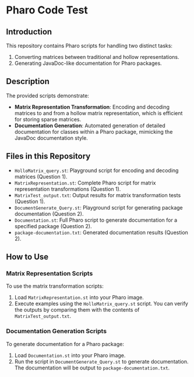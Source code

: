 
# Pharo Code Test

## Introduction
This repository contains Pharo scripts for handling two distinct tasks:
1. Converting matrices between traditional and hollow representations.
2. Generating JavaDoc-like documentation for Pharo packages.

## Description
The provided scripts demonstrate:
- **Matrix Representation Transformation**: Encoding and decoding matrices to and from a hollow matrix representation, which is efficient for storing sparse matrices.
- **Documentation Generation**: Automated generation of detailed documentation for classes within a Pharo package, mimicking the JavaDoc documentation style.

## Files in this Repository
- `HolloMatrix_query.st`: Playground script for encoding and decoding matrices (Question 1).
- `MatrixRepresentation.st`: Complete Pharo script for matrix representation transformations (Question 1).
- `MatrixTest_output.txt`: Output results for matrix transformation tests (Question 1).
- `DocumentGenerate_Query.st`: Playground script for generating package documentation (Question 2).
- `Documentation.st`: Full Pharo script to generate documentation for a specified package (Question 2).
- `package-documentation.txt`: Generated documentation results (Question 2).

## How to Use
### Matrix Representation Scripts
To use the matrix transformation scripts:
1. Load `MatrixRepresentation.st` into your Pharo image.
2. Execute examples using the `HolloMatrix_query.st` script. You can verify the outputs by comparing them with the contents of `MatrixTest_output.txt`.

### Documentation Generation Scripts
To generate documentation for a Pharo package:
1. Load `Documentation.st` into your Pharo image.
2. Run the script in `DocumentGenerate_Query.st` to generate documentation. The documentation will be output to `package-documentation.txt`.


